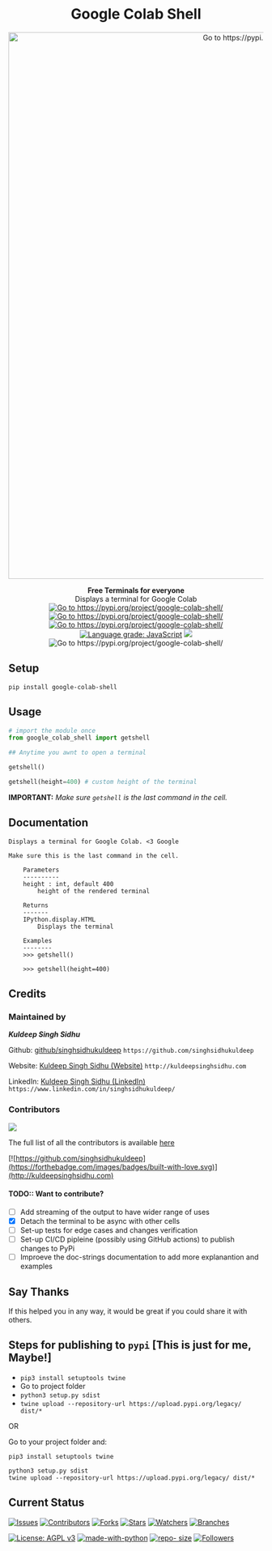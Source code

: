 <h1 align="center">Google Colab Shell </h1>

<p align="center">
  
  <a href="https://pypi.org/project/google-colab-shell/">
    <img src="https://github.com/singhsidhukuldeep/google-colab-shell/raw/main/img/colabshell.PNG" width="1080" alt="Go to https://pypi.org/project/google-colab-shell/">
  </a>
</p>

<p align="center">
<b>Free Terminals for everyone</b></b><br> Displays a terminal for Google Colab<br>
<a href="https://pypi.org/project/google-colab-shell/"><img src="https://img.shields.io/pypi/pyversions/google-colab-shell" alt="Go to https://pypi.org/project/google-colab-shell/"/></a>
<a href="https://pypi.org/project/google-colab-shell/"><img src="https://img.shields.io/pypi/v/google-colab-shell" alt="Go to https://pypi.org/project/google-colab-shell/"/></a>
<a href="https://pypi.org/project/google-colab-shell/"><img src="https://img.shields.io/pypi/status/google-colab-shell" alt="Go to https://pypi.org/project/google-colab-shell/"/></a>
<!-- <a href="https://pypi.org/project/google-colab-shell/"><img src="https://img.shields.io/pypi/format/google-colab-shell" alt="Go to https://pypi.org/project/google-colab-shell/"/></a> -->
<a href="https://lgtm.com/projects/g/singhsidhukuldeep/Google-Colab-Shell/context:javascript"><img alt="Language grade: JavaScript" src="https://img.shields.io/lgtm/grade/javascript/g/singhsidhukuldeep/Google-Colab-Shell.svg?logo=lgtm&logoWidth=18"/></a>
<a href="https://pypistats.org/packages/google-colab-shell"><img src="https://img.shields.io/pypi/dm/google-colab-shell"/></a>
<!-- <img src="https://visitor-badge.glitch.me/badge?page_id=request_boost" alt="Go to https://pypi.org/project/google-colab-shell/"/> -->
<img src="https://static.pepy.tech/personalized-badge/google-colab-shell?period=total&units=none&left_color=black&right_color=brightgreen&left_text=Total%20Downloads" alt="Go to https://pypi.org/project/google-colab-shell/"/>
</p>

## Setup

```shell
pip install google-colab-shell
```

## Usage

```python
# import the module once
from google_colab_shell import getshell
```

```python
## Anytime you awnt to open a terminal

getshell()

getshell(height=400) # custom height of the terminal
```
**IMPORTANT:** *Make sure `getshell` is the last command in the cell.*

## Documentation

```
Displays a terminal for Google Colab. <3 Google

Make sure this is the last command in the cell.

    Parameters
    ----------
    height : int, default 400
        height of the rendered terminal

    Returns
    -------
    IPython.display.HTML
        Displays the terminal

    Examples
    --------
    >>> getshell()

    >>> getshell(height=400)
```

## Credits

### Maintained by

***Kuldeep Singh Sidhu*** 

Github: [github/singhsidhukuldeep](https://github.com/singhsidhukuldeep)
`https://github.com/singhsidhukuldeep`

Website: [Kuldeep Singh Sidhu (Website)](http://kuldeepsinghsidhu.com)
`http://kuldeepsinghsidhu.com`

LinkedIn: [Kuldeep Singh Sidhu (LinkedIn)](https://www.linkedin.com/in/singhsidhukuldeep/)
`https://www.linkedin.com/in/singhsidhukuldeep/`

### Contributors

<a href="https://github.com/singhsidhukuldeep/google-colab-shell/graphs/contributors">
  <img src="https://contrib.rocks/image?repo=singhsidhukuldeep/google-colab-shell" />
</a>

 The full list of all the contributors is available [here](https://github.com/singhsidhukuldeep/google-colab-shell/graphs/contributors)


[![https://github.com/singhsidhukuldeep](https://forthebadge.com/images/badges/built-with-love.svg)](http://kuldeepsinghsidhu.com)

#### TODO:: Want to contribute?

- [ ] Add streaming of the output to have wider range of uses
- [x] Detach the terminal to be async with other cells
- [ ] Set-up tests for edge cases and changes verification
- [ ] Set-up CI/CD pipleine (possibly using GitHub actions) to publish changes to PyPi
- [ ] Improeve the doc-strings documentation to add more explanantion and examples

## Say Thanks

 If this helped you in any way, it would be great if you could share it with others.

## Steps for publishing to `pypi` [This is just for me, Maybe!]

- `pip3 install setuptools twine`
- Go to project folder
- `python3 setup.py sdist`
- `twine upload --repository-url https://upload.pypi.org/legacy/ dist/*`

OR

Go to your project folder and:
```shell
pip3 install setuptools twine

python3 setup.py sdist
twine upload --repository-url https://upload.pypi.org/legacy/ dist/*
```

## Current Status

[![Issues](https://img.shields.io/github/issues/singhsidhukuldeep/google-colab-shell)](https://github.com/singhsidhukuldeep/google-colab-shell/issues)
[![Contributors](https://badgen.net/github/contributors/singhsidhukuldeep/google-colab-shell)](https://github.com/singhsidhukuldeep/google-colab-shell/graphs/contributors)
[![Forks](https://badgen.net/github/forks/singhsidhukuldeep/google-colab-shell)](https://github.com/singhsidhukuldeep/google-colab-shell/network/members)
[![Stars](https://badgen.net/github/stars/singhsidhukuldeep/google-colab-shell)](https://github.com/singhsidhukuldeep/google-colab-shell/stargazers)
[![Watchers](https://badgen.net/github/watchers/singhsidhukuldeep/google-colab-shell)](https://github.com/singhsidhukuldeep/google-colab-shell/watchers)
[![Branches](https://badgen.net/github/branches/singhsidhukuldeep/google-colab-shell)](https://github.com/singhsidhukuldeep/google-colab-shell/branches)

[![License: AGPL v3](https://img.shields.io/badge/License-AGPL%20v3-blue.svg)](https://www.gnu.org/licenses/agpl-3.0)
[![made-with-python](https://img.shields.io/badge/Made%20with-Python3.5+-1f425f.svg)](https://www.python.org/)
[![repo- size](https://img.shields.io/github/repo-size/singhsidhukuldeep/google-colab-shell)](https://github.com/singhsidhukuldeep/google-colab-shell)
[![Followers](https://img.shields.io/github/followers/singhsidhukuldeep?style=plastic&logo=github)](https://github.com/singhsidhukuldeep?tab=followers)
